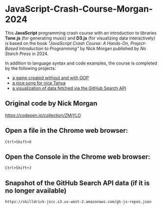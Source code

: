 # JavaScript-Crash-Course-Morgan-2024

This **JavaScript** programming crash course with an introduction to libraries **Tone.js** (for generating music) and **D3.js** (for visualizing data interactively) is based on the book *"JavaScript Crash Course: A Hands-On, Project-Based Introduction to Programming"* by Nick Morgan published by *No Starch Press* in 2024. 

In addition to language syntax and code examples, the course is completed by the following projects:
- [a game created without and with OOP](https://vizhub.com/ax-va/966f246e8d2b45ccaf84a5adccafda33)
- [a nice song for nice Tanya](https://vizhub.com/ax-va/c5bf2c12ce1a494ea7b8bc249a62357d)
- [a visualization of data fetched via the GitHub Search API](https://vizhub.com/ax-va/0865b6bcbd4345d693c9569e3d3b800f)

## Original code by Nick Morgan
https://codepen.io/collection/ZMjYLO

## Open a file in the Chrome web browser:
`Ctrl+Shift+O`

## Open the Console in the Chrome web browser:
`Ctrl+Shift+J`

## Snapshot of the GitHub Search API data (if it is no longer available)

```url
https://skilldrick-jscc.s3.us-west-2.amazonaws.com/gh-js-repos.json
```
